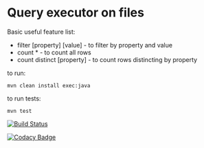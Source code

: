 # Query executor on files

Basic useful feature list:

 * filter [property] [value] - to filter by property and value
 * count * - to count all rows
 * count distinct [property] - to count rows distincting by property


to run:

	mvn clean install exec:java

to run tests:

	mvn test


[![Build Status](https://travis-ci.org/eduardoschmidtsantos/simplequeryexecutor.svg?branch=master)](https://travis-ci.org/eduardoschmidtsantos/simplequeryexecutor)

[![Codacy Badge](https://api.codacy.com/project/badge/Grade/b2e0aa0e54034e6c8b0706f70c8460ca)](https://www.codacy.com/app/eduardoboss/simplequeryexecutor?utm_source=github.com&amp;utm_medium=referral&amp;utm_content=eduardoschmidtsantos/simplequeryexecutor&amp;utm_campaign=Badge_Grade)
